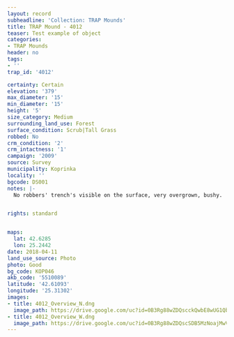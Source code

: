 ```yaml
---
layout: record
subheadline: 'Collection: TRAP Mounds'
title: TRAP Mound - 4012
teaser: Test example of object
categories:
- TRAP Mounds
header: no
tags:
- ''
trap_id: '4012'

certainty: Certain
elevation: '379'
max_diameter: '15'
min_diameter: '15'
height: '5'
size_category: Medium
surrounding_land_use: Forest
surface_condition: Scrub|Tall Grass
robbed: No
crm_condition: '2'
crm_intactness: '1'
campaign: '2009'
source: Survey
municipality: Koprinka
locality: ''
bgcode: DS001
notes: |-
  No robbers' trench's visible on the surface, very overgrown, bushy.


rights: standard


maps:
  lat: 42.6285
  lon: 25.2442
date: 2018-04-11
land_use_source: Photo
photo: Good
bg_code: КОР046
akb_code: '5510089'
latitude: '42.61093'
longitude: '25.31302'
images:
- title: 4012_Overview_N.dng
  image_path: https://drive.google.com/uc?id=0B3Rg88wZDQscckQwbE8wUG1QbVk
- title: 4012_Overview_W.dng
  image_path: https://drive.google.com/uc?id=0B3Rg88wZDQscSDB5MzNoajMwVGs
---
```

